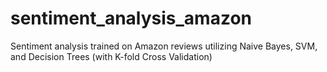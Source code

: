 # sentiment_analysis_amazon
Sentiment analysis trained on Amazon reviews utilizing Naive Bayes, SVM, and Decision Trees (with K-fold Cross Validation)
